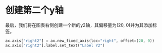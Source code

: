 # 创建第二个y轴

最后，我们将在图表右侧创建一个新的y2轴，其偏移量为(20, 0)并为其添加标签。

```python
ax.axis["right2"] = ax.new_fixed_axis(loc="right", offset=(20, 0))
ax.axis["right2"].label.set_text("Label Y2")
```

